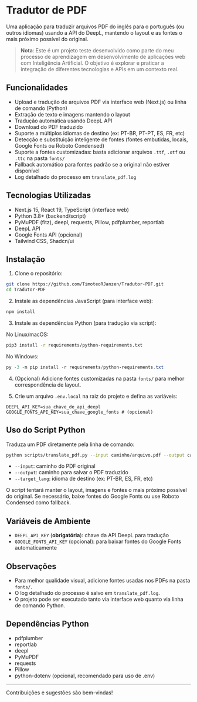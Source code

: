 # Tradutor de PDF

Uma aplicação para traduzir arquivos PDF do inglês para o português (ou outros idiomas) usando a API do DeepL, mantendo o layout e as fontes o mais próximo possível do original.

> **Nota**: Este é um projeto teste desenvolvido como parte do meu processo de aprendizagem em desenvolvimento de aplicações web com Inteligência Artificial. O objetivo é explorar e praticar a integração de diferentes tecnologias e APIs em um contexto real.

## Funcionalidades

- Upload e tradução de arquivos PDF via interface web (Next.js) ou linha de comando (Python)
- Extração de texto e imagens mantendo o layout
- Tradução automática usando DeepL API
- Download do PDF traduzido
- Suporte a múltiplos idiomas de destino (ex: PT-BR, PT-PT, ES, FR, etc)
- Detecção e substituição inteligente de fontes (fontes embutidas, locais, Google Fonts ou Roboto Condensed)
- Suporte a fontes customizadas: basta adicionar arquivos `.ttf`, `.otf` ou `.ttc` na pasta `fonts/`
- Fallback automático para fontes padrão se a original não estiver disponível
- Log detalhado do processo em `translate_pdf.log`

## Tecnologias Utilizadas

- Next.js 15, React 19, TypeScript (interface web)
- Python 3.8+ (backend/script)
- PyMuPDF (fitz), deepl, requests, Pillow, pdfplumber, reportlab
- DeepL API
- Google Fonts API (opcional)
- Tailwind CSS, Shadcn/ui

## Instalação

1. Clone o repositório:
```bash
git clone https://github.com/TimoteoRJanzen/Tradutor-PDF.git
cd Tradutor-PDF
```

2. Instale as dependências JavaScript (para interface web):
```bash
npm install
```

3. Instale as dependências Python (para tradução via script):

No Linux/macOS:
```bash
pip3 install -r requirements/python-requirements.txt
```
No Windows:
```powershell
py -3 -m pip install -r requirements/python-requirements.txt
```

4. (Opcional) Adicione fontes customizadas na pasta `fonts/` para melhor correspondência de layout.

5. Crie um arquivo `.env.local` na raiz do projeto e defina as variáveis:
```env
DEEPL_API_KEY=sua_chave_de_api_deepl
GOOGLE_FONTS_API_KEY=sua_chave_google_fonts # (opcional)
```

## Uso do Script Python

Traduza um PDF diretamente pela linha de comando:
```bash
python scripts/translate_pdf.py --input caminho/arquivo.pdf --output caminho/arquivo_traduzido.pdf --target_lang PT-BR
```
- `--input`: caminho do PDF original
- `--output`: caminho para salvar o PDF traduzido
- `--target_lang`: idioma de destino (ex: PT-BR, ES, FR, etc)

O script tentará manter o layout, imagens e fontes o mais próximo possível do original. Se necessário, baixe fontes do Google Fonts ou use Roboto Condensed como fallback.

## Variáveis de Ambiente
- `DEEPL_API_KEY` (**obrigatória**): chave da API DeepL para tradução
- `GOOGLE_FONTS_API_KEY` (opcional): para baixar fontes do Google Fonts automaticamente

## Observações
- Para melhor qualidade visual, adicione fontes usadas nos PDFs na pasta `fonts/`.
- O log detalhado do processo é salvo em `translate_pdf.log`.
- O projeto pode ser executado tanto via interface web quanto via linha de comando Python.

## Dependências Python
- pdfplumber
- reportlab
- deepl
- PyMuPDF
- requests
- Pillow
- python-dotenv (opcional, recomendado para uso de .env)

---

Contribuições e sugestões são bem-vindas!